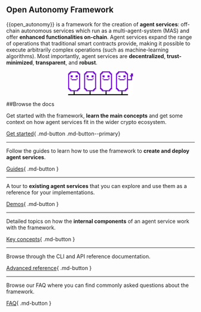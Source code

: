 ## Open Autonomy Framework

{{open_autonomy}} is a framework for the creation of **agent services**: off-chain
autonomous services which run as a multi-agent-system (MAS) and offer **enhanced functionalities
on-chain**. Agent services expand the range of operations that traditional
smart contracts provide, making it possible to execute arbitrarily complex operations
(such as machine-learning algorithms). Most importantly, agent services are
**decentralized**, **trust-minimized**, **transparent**, and **robust**.

<img src="./images/agent_service_index_page.svg" alt="Open Autonomy" class="center" style="display: block; margin-left: auto; margin-right: auto;width:35%;">


##Browse the docs

Get started with the framework, **learn the main concepts** and get some context on how agent services
fit in the wider crypto ecosystem.

[Get started](./get_started/what_is_the_open_autonomy_framework.md){ .md-button .md-button--primary}

------

Follow the guides to learn how to use the framework to **create and deploy agent services**.

[Guides](./guides/index.md){ .md-button }

------

A tour to **existing agent services** that you can explore and use them as a reference
for your implementations.

[Demos](./demos/index.md){ .md-button }

------

Detailed topics on how the **internal components** of an agent service work with the
framework.


[Key concepts](./key_concepts/index.md){ .md-button }

------

Browse through the CLI and API reference documentation.

[Advanced reference](./advanced_reference/index.md){ .md-button }


------

Browse our FAQ where you can find commonly asked questions about the framework.

[FAQ](./questions-and-answers.md){ .md-button }
